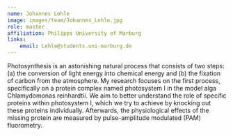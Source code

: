 ```yaml
---
name: Johannes Lehle
image: images/team/Johannes_Lehle.jpg
role: master
affiliation: Philipps University of Marburg
links:
    email: Lehle@students.uni-marburg.de
---
```


Photosynthesis is an astonishing natural process that consists of two steps: (a) the
conversion of light energy into chemical energy and (b) the fixation of carbon from the
atmosphere. My research focuses on the first process, specifically on a protein complex
named photosystem I in the model alga Chlamydomonas reinhardtii.
We aim to better understand the role of specific proteins within photosystem I, which we
try to achieve by knocking out these proteins individually. Afterwards, the physiological
effects of the missing protein are measured by pulse-amplitude modulated (PAM)
fluorometry.